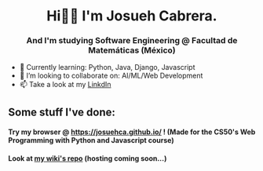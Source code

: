 <h1 align="center">Hi👋😎 I'm Josueh Cabrera.</h1>
<h3 align="center">And I'm studying Software Engineering @ Facultad de Matemáticas (México)</h3>

- 🌱 Currently learning: Python, Java, Django, Javascript
- 👯 I’m looking to collaborate on: AI/ML/Web Development
- 📫 Take a look at my [LinkdIn](https://www.linkedin.com/in/josuehcabrera/)

## Some stuff I've done:

#### Try my browser @ https://josuehca.github.io/ ! (Made for the CS50's Web Programming with Python and Javascript course)
#### Look at [my wiki's repo](https://github.com/JosuehCA/wiki) (hosting coming soon...)
